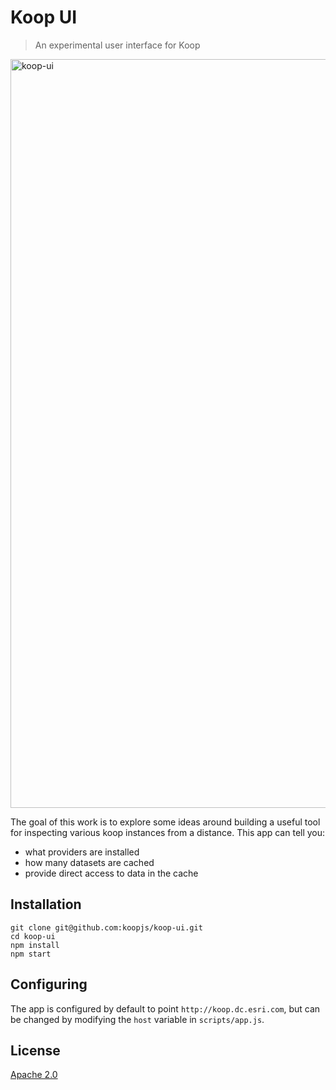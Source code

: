 # Koop UI

> An experimental user interface for Koop

<img width="1198" alt="koop-ui" src="https://cloud.githubusercontent.com/assets/351164/8867084/361ed8d8-3182-11e5-9d71-a8416deb0f1b.png">

The goal of this work is to explore some ideas around building a useful tool for inspecting various koop instances from a distance. This app can tell you:

* what providers are installed
* how many datasets are cached
* provide direct access to data in the cache

## Installation

```
git clone git@github.com:koopjs/koop-ui.git
cd koop-ui
npm install
npm start
```

## Configuring

The app is configured by default to point `http://koop.dc.esri.com`, but can be changed by modifying the `host` variable in `scripts/app.js`.

## License

[Apache 2.0](LICENSE)
